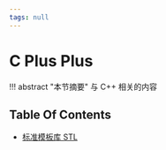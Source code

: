 ```yaml
---
tags: null
---
```

# C Plus Plus 

!!! abstract "本节摘要"
    与 C++ 相关的内容

## Table Of Contents

- [标准模板库 STL](STL/index.md)
